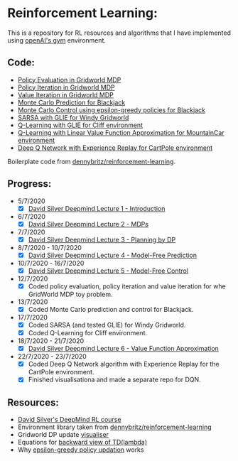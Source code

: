 # Reinforcement Learning:
This is a repository for RL resources and algorithms that I have implemented using [openAI's gym](https://github.com/openai/gym) environment.

## Code:

* [Policy Evaluation in Gridworld MDP](https://github.com/sid-sr/reinforcement-learning/blob/master/code/Policy%20Evaluation.ipynb)
* [Policy Iteration in Gridworld MDP](https://github.com/sid-sr/reinforcement-learning/blob/master/code/Policy%20Iteration.ipynb)
* [Value Iteration in Gridworld MDP](https://github.com/sid-sr/reinforcement-learning/blob/master/code/Value%20Iteration.ipynb)
* [Monte Carlo Prediction for Blackjack](https://github.com/sid-sr/reinforcement-learning/blob/master/code/MC%20Prediction.ipynb)
* [Monte Carlo Control using epsilon-greedy policies for Blackjack](https://github.com/sid-sr/reinforcement-learning/blob/master/code/MC%20Control%20with%20Epsilon-Greedy%20Policies.ipynb)
* [SARSA with GLIE for Windy Gridworld](https://github.com/sid-sr/reinforcement-learning/blob/master/code/SARSA.ipynb)
* [Q-Learning with GLIE for Cliff environment](https://github.com/sid-sr/reinforcement-learning/blob/master/code/Q-Learning.ipynb)
* [Q-Learning with Linear Value Function Approximation for MountainCar environment](https://github.com/sid-sr/reinforcement-learning/blob/master/code/Q-Learning%20with%20Value%20Function%20Approximation.ipynb)
* [Deep Q Network with Experience Replay for CartPole environment](https://github.com/sid-sr/Deep-Q-Network)

Boilerplate code from [dennybritz/reinforcement-learning](https://github.com/dennybritz/reinforcement-learning/). 

## Progress:
* 5/7/2020
    - [x] [David Silver Deepmind Lecture 1 - Introduction](https://youtu.be/2pWv7GOvuf0)
* 6/7/2020
    - [x] [David Silver Deepmind Lecture 2 - MDPs](https://youtu.be/lfHX2hHRMVQ)
* 7/7/2020
    - [x] [David Silver Deepmind Lecture 3 - Planning by DP](https://youtu.be/Nd1-UUMVfz4)
* 8/7/2020 - 10/7/2020
    - [x] [David Silver Deepmind Lecture 4 - Model-Free Prediction](https://youtu.be/PnHCvfgC_ZA)
* 10/7/2020 - 16/7/2020
    - [x] [David Silver Deepmind Lecture 5 - Model-Free Control](https://youtu.be/0g4j2k_Ggc4)    
* 12/7/2020
    - [x] Coded policy evaluation, policy iteration and value iteration for whe GridWorld MDP toy problem.
* 13/7/2020
	- [x] Coded Monte Carlo prediction and control for Blackjack.
* 17/7/2020
    - [x] Coded SARSA (and tested GLIE) for Windy Gridworld. 
    - [x] Coded Q-Learning for Cliff environment.
* 18/7/2020 - 21/7/2020
    - [x] [David Silver Deepmind Lecture 6 - Value Function Approximation](https://youtu.be/UoPei5o4fps)
* 22/7/2020 - 23/7/2020
	- [x] Coded Deep Q Network algorithm with Experience Replay for the CartPole environment.
    - [x] Finished visualisationa and made a separate repo for DQN.

## Resources:
* [David Silver's DeepMind RL course](https://www.youtube.com/watch?v=2pWv7GOvuf0&list=PLqYmG7hTraZDM-OYHWgPebj2MfCFzFObQ)
* Environment library taken from [dennybritz/reinforcement-learning](https://github.com/dennybritz/reinforcement-learning/)
* Gridworld DP update [visualiser](https://cs.stanford.edu/people/karpathy/reinforcejs/gridworld_dp.html)
* Equations for [backward view of TD(lambda)](http://incompleteideas.net/book/first/ebook/node75.html)
* Why [epsilon-greedy policy updation](https://stats.stackexchange.com/questions/248131/epsilon-greedy-policy-improvement/304406#304406) works
